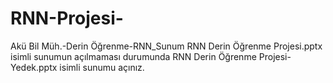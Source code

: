 # RNN-Projesi-
Akü Bil Müh.-Derin Öğrenme-RNN_Sunum
 RNN Derin Öğrenme Projesi.pptx isimli sunumun açılmaması durumunda RNN Derin Öğrenme Projesi-Yedek.pptx isimli sunumu açınız.
